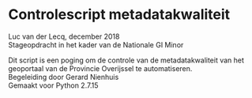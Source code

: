 # Controlescript metadatakwaliteit
Luc van der Lecq, december 2018  
Stageopdracht in het kader van de Nationale GI Minor

Dit script is een poging om de controle van de metadatakwaliteit van het geoportaal van de Provincie Overijssel te automatiseren.  
Begeleiding door Gerard Nienhuis  
Gemaakt voor Python 2.7.15
